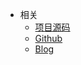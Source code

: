 * 相关
  * [项目源码](https://github.com/tycoding/scst)
  * [Github](https://github.com/tycoding)
  * [Blog](http://tycoding.cn)

